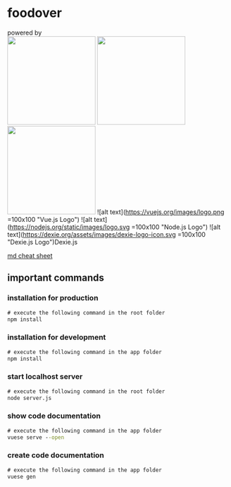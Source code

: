 # foodover

powered by
<br/>
<img src="https://vuejs.org/images/logo.png" width="200">
<img src="https://nodejs.org/static/images/logo.svg" width="200">
<img src="https://dexie.org/assets/images/dexie-logo-icon.svg" width="200">
![alt text](https://vuejs.org/images/logo.png =100x100 "Vue.js Logo")
![alt text](https://nodejs.org/static/images/logo.svg =100x100 "Node.js Logo")
![alt text](https://dexie.org/assets/images/dexie-logo-icon.svg =100x100 "Dexie.js Logo")Dexie.js


[md cheat sheet](https://github.com/adam-p/markdown-here/wiki/Markdown-Cheatsheet)

## important commands

### installation for production

```cmd
# execute the following command in the root folder
npm install
```

### installation for development

```cmd
# execute the following command in the app folder
npm install
```

### start localhost server
```cmd
# execute the following command in the root folder
node server.js
```

### show code documentation

```cmd
# execute the following command in the app folder
vuese serve --open
```

### create code documentation

```cmd
# execute the following command in the app folder
vuese gen
```

